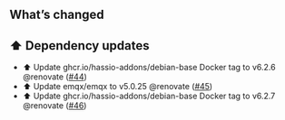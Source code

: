 ## What’s changed

## ⬆️ Dependency updates

- ⬆️ Update ghcr.io/hassio-addons/debian-base Docker tag to v6.2.6 @renovate ([#44](https://github.com/hassio-addons/addon-emqx/pull/44))
- ⬆️ Update emqx/emqx to v5.0.25 @renovate ([#45](https://github.com/hassio-addons/addon-emqx/pull/45))
- ⬆️ Update ghcr.io/hassio-addons/debian-base Docker tag to v6.2.7 @renovate ([#46](https://github.com/hassio-addons/addon-emqx/pull/46))
